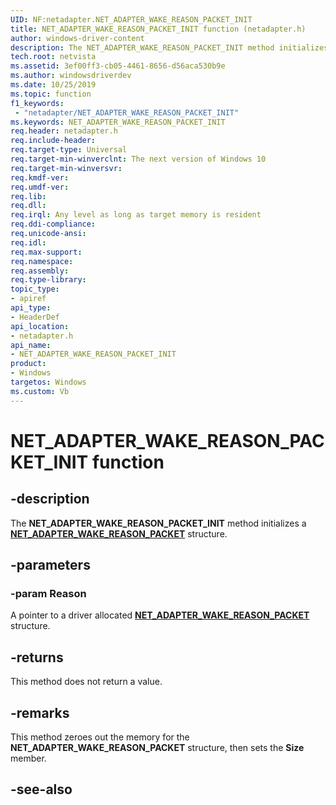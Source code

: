```yaml
---
UID: NF:netadapter.NET_ADAPTER_WAKE_REASON_PACKET_INIT
title: NET_ADAPTER_WAKE_REASON_PACKET_INIT function (netadapter.h)
author: windows-driver-content
description: The NET_ADAPTER_WAKE_REASON_PACKET_INIT method initializes a NET_ADAPTER_WAKE_REASON_PACKET structure.
tech.root: netvista
ms.assetid: 3ef00ff3-cb05-4461-8656-d56aca530b9e
ms.author: windowsdriverdev
ms.date: 10/25/2019
ms.topic: function
f1_keywords:
 - "netadapter/NET_ADAPTER_WAKE_REASON_PACKET_INIT"
ms.keywords: NET_ADAPTER_WAKE_REASON_PACKET_INIT
req.header: netadapter.h
req.include-header:
req.target-type: Universal
req.target-min-winverclnt: The next version of Windows 10
req.target-min-winversvr:
req.kmdf-ver:
req.umdf-ver:
req.lib:
req.dll:
req.irql: Any level as long as target memory is resident
req.ddi-compliance:
req.unicode-ansi:
req.idl:
req.max-support:
req.namespace:
req.assembly:
req.type-library: 
topic_type: 
- apiref
api_type: 
- HeaderDef
api_location: 
- netadapter.h
api_name: 
- NET_ADAPTER_WAKE_REASON_PACKET_INIT
product: 
- Windows
targetos: Windows
ms.custom: Vb
---
```


# NET_ADAPTER_WAKE_REASON_PACKET_INIT function


## -description

The **NET_ADAPTER_WAKE_REASON_PACKET_INIT** method initializes a [**NET_ADAPTER_WAKE_REASON_PACKET**](../netadapter/ns-netadapter-_net_adapter_wake_reason_packet.md) structure.

## -parameters

### -param Reason

A pointer to a driver allocated [**NET_ADAPTER_WAKE_REASON_PACKET**](../netadapter/ns-netadapter-_net_adapter_wake_reason_packet.md) structure.

## -returns

This method does not return a value.

## -remarks

This method zeroes out the memory for the **NET_ADAPTER_WAKE_REASON_PACKET** structure, then sets the **Size** member.

## -see-also